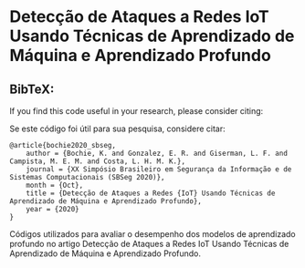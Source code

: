 # Detecção de Ataques a Redes IoT Usando Técnicas de Aprendizado de Máquina e Aprendizado Profundo

## BibTeX:

If you find this code useful in your research, please consider citing:

Se este código foi útil para sua pesquisa, considere citar:

```
@article{bochie2020_sbseg,
    author = {Bochie, K. and Gonzalez, E. R. and Giserman, L. F. and Campista, M. E. M. and Costa, L. H. M. K.},
    journal = {XX Simpósio Brasileiro em Segurança da Informação e de Sistemas Computacionais (SBSeg 2020)},
    month = {Oct},
    title = {Detecção de Ataques a Redes {IoT} Usando Técnicas de Aprendizado de Máquina e Aprendizado Profundo},
    year = {2020}
}
```

Códigos utilizados para avaliar o desempenho dos modelos de aprendizado profundo no artigo Detecção de Ataques a Redes IoT Usando Técnicas de Aprendizado de Máquina e Aprendizado Profundo.


